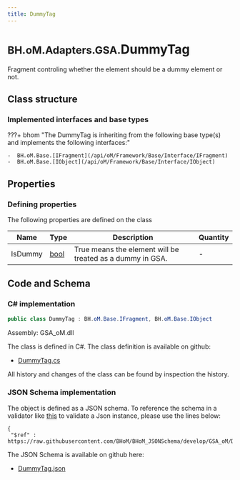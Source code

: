 ```yaml
---
title: DummyTag
---
```


# <small>BH.oM.Adapters.GSA.</small>**DummyTag**

Fragment controling whether the element should be a dummy element or not.

## Class structure

### Implemented interfaces and base types

???+ bhom "The DummyTag is inheriting from the following base type(s) and implements the following interfaces:"

    -  BH.oM.Base.[IFragment](/api/oM/Framework/Base/Interface/IFragment)
    -  BH.oM.Base.[IObject](/api/oM/Framework/Base/Interface/IObject)


## Properties



### Defining properties

The following properties are defined on the class

| Name             | Type             | Description      | Quantity         |
|------------------|------------------|------------------|------------------|
| IsDummy | [bool](https://learn.microsoft.com/en-us/dotnet/api/System.Boolean?view=netstandard-2.0) | True means the element will be treated as a dummy in GSA. | - |


## Code and Schema

### C# implementation

``` C# title="C#"
public class DummyTag : BH.oM.Base.IFragment, BH.oM.Base.IObject
```

Assembly: GSA_oM.dll

The class is defined in C#. The class definition is available on github:

- [DummyTag.cs](https://github.com/BHoM/GSA_Toolkit/blob/develop/GSA_oM/Fragments\DummyTag.cs)

All history and changes of the class can be found by inspection the history.
### JSON Schema implementation

The object is defined as a JSON schema. To reference the schema in a validator like [this](https://www.jsonschemavalidator.net/) to validate a Json instance, please use the lines below:

``` { .json .copy .select } title="JSON Schema"
{
 "$ref" : https://raw.githubusercontent.com/BHoM/BHoM_JSONSchema/develop/GSA_oM/DummyTag.json}
```

The JSON Schema is available on github here:

- [DummyTag.json](https://github.com/BHoM/BHoM_JSONSchema/blob/develop/GSA_oM/DummyTag.json)
